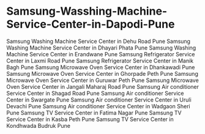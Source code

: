 # Samsung-Wasshing-Machine-Service-Center-in-Dapodi-Pune
 Samsung Washing Machine Service Center in Dehu Road Pune Samsung Washing Machine Service Center in Dhayari Phata Pune Samsung Washing Machine Service Center in Erandwane Pune Samsung Refrigerator Service Center in Laxmi Road Pune Samsung Refrigerator Service Center in Manik Bagh Pune Samsung Microwave Oven Service Center in Dhankawadi Pune Samsung Microwave Oven Service Center in Ghorpade Peth Pune Samsung Microwave Oven Service Center in Guruwar Peth Pune Samsung Microwave Oven Service Center in Jangali Maharaj Road Pune Samsung Air conditioner Service Center in Shagad Road Pune Samsung Air conditioner Service Center in Swargate Pune Samsung Air conditioner Service Center in Uruli Devachi Pune Samsung Air conditioner Service Center in Wadgaon Sheri Pune Samsung TV Service Center in Fatima Nagar Pune Samsung TV Service Center in Kasba Peth Pune Samsung TV Service Center in Kondhwada Budruk Pune
